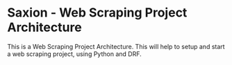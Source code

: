 # Saxion - Web Scraping Project Architecture
This is a Web Scraping Project Architecture.
This will help to setup and start a web scraping project, using Python and DRF.
